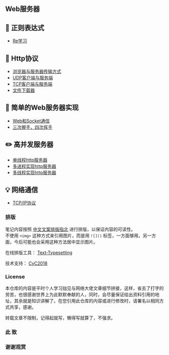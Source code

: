 ## Web服务器

## :watermelon: 正则表达式
- [Re学习](https://github.com/KissMyLady/Web-of-Python/blob/master/Re/re.md)


## :wrench:  Http协议
- [浏览器与服务器传输方式](https://github.com/KissMyLady/Web-of-Python/blob/master/HttpProtocol/What_is_HTTP.md)
- [UDP客户端与服务端](https://github.com/KissMyLady/Web-of-Python/blob/master/HttpProtocol/UDP_1.md)
- [TCP客户端与服务端](https://github.com/KissMyLady/Web-of-Python/blob/master/HttpProtocol/TCP_1.md)
- [文件下载器](https://github.com/KissMyLady/Web-of-Python/blob/master/HttpProtocol/Data_down.md)
  
## :floppy_disk: 简单的Web服务器实现
- [Web和Socket通信](https://github.com/KissMyLady/Web-of-Python/blob/master/Web_Server/Socket_1.md)
- [三次握手，四次挥手](https://github.com/KissMyLady/Web-of-Python/blob/master/Web_Server/3hand.md)

 
## :pencil2: 高并发服务器
- [单线程http服务器](https://github.com/KissMyLady/Web-of-Python/blob/master/Web_Server/server_one.md)
- [多进程实现http服务器](https://github.com/KissMyLady/Web-of-Python/blob/master/Web_Server/server_process.md)
- [多线程实现http服务器](https://github.com/KissMyLady/Web-of-Python/blob/master/Web_Server/Socket_1.md)



## :bulb: 网络通信
- [TCP/IP协议](https://github.com/KissMyLady/Web-of-Python/blob/master/Communicationg/TCP.md)

### 排版  

笔记内容按照 [中文文案排版指北](https://github.com/sparanoid/chinese-copywriting-guidelines) 进行排版，以保证内容的可读性。  
不使用 `<img>` 这种方式来引用图片，而是用 `![]()` 标签，一方面够用，另一方面，今后可能也会采用这种方法居中显示图片。  

在线排版工具： [Text-Typesetting](https://github.com/CyC2018/Text-Typesetting)  

技术支持： [CyC2018](https://github.com/CyC2018/Text-Typesetting)  

### License  
本仓库的内容是平时个人学习拙见与网络大佬文章细节拼接，这样，省去了打字的劳苦，也很感谢世界上为此默默奉献的人，同时，会尽量保证给出资料引用的地址，其余就是知识讲解了。在您引用此仓库的内容或进行修改时，请署名以相同方式共享，感谢。  

转载文章不限制，记得起就写，懒得写就算了，不强求。  

### 此 致  
### 谢谢观赏  


